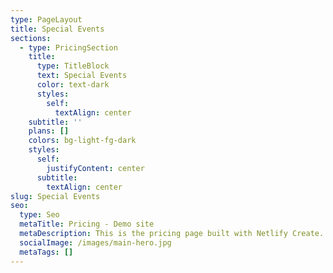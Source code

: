 ```yaml
---
type: PageLayout
title: Special Events
sections:
  - type: PricingSection
    title:
      type: TitleBlock
      text: Special Events
      color: text-dark
      styles:
        self:
          textAlign: center
    subtitle: ''
    plans: []
    colors: bg-light-fg-dark
    styles:
      self:
        justifyContent: center
      subtitle:
        textAlign: center
slug: Special Events
seo:
  type: Seo
  metaTitle: Pricing - Demo site
  metaDescription: This is the pricing page built with Netlify Create.
  socialImage: /images/main-hero.jpg
  metaTags: []
---
```

